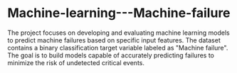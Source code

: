 # Machine-learning---Machine-failure
The project focuses on developing and evaluating machine learning models to predict machine failures based on specific input features. The dataset contains a binary classification target variable labeled as "Machine failure". The goal is to build models capable of accurately predicting failures to minimize the risk of undetected critical events.
